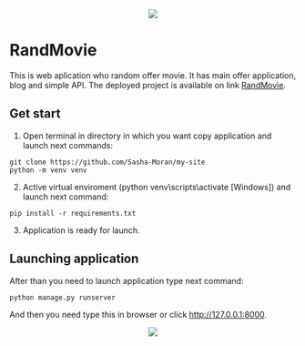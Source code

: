 <p align="center">
  <img src="http://sashamoran.pythonanywhere.com/static/img/logo.png">
</p>  

# RandMovie
This is web aplication who random offer movie. 
It has main offer application, blog and simple API.
The deployed project is available on link [RandMovie](http://sashamoran.pythonanywhere.com).

## Get start
1. Open terminal in directory in which you want copy application and launch next commands:

```
git clone https://github.com/Sasha-Moran/my-site
python -m venv venv
```
2. Active virtual enviroment (python venv\scripts\activate [Windows]) and launch next command:

```
pip install -r requirements.txt
```

3. Application is ready for launch.

## Launching application
After than you need to launch application type next command:

```
python manage.py runserver
```

And then you need type this in browser or click http://127.0.0.1:8000.

<p align="center">
  <img src="https://upload.wikimedia.org/wikipedia/commons/thumb/b/b2/WWW_logo_by_Robert_Cailliau.svg/250px-WWW_logo_by_Robert_Cailliau.svg.png">
</p>  
